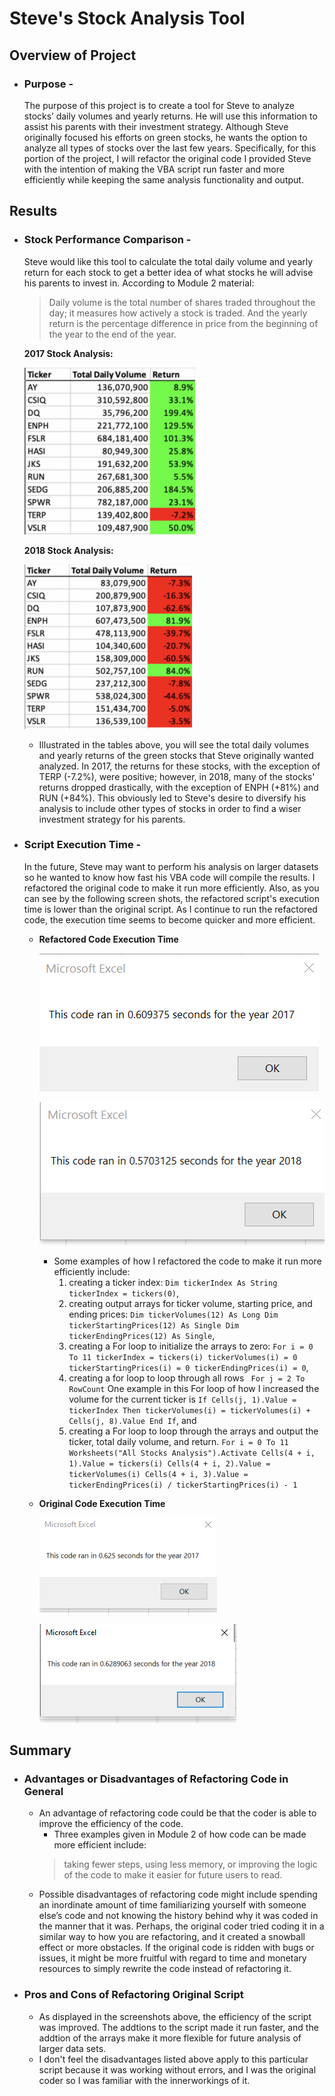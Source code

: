 # **Steve's Stock Analysis Tool**

## **Overview of Project**
  - ### Purpose - 
    The purpose of this project is to create a tool for Steve to analyze stocks’ daily volumes and yearly returns.  He will use this information to assist his parents with their investment strategy.  Although Steve originally focused his efforts on green stocks, he wants the option to analyze all types of stocks over the last few years.  Specifically, for this portion of the project, I will refactor the original code I provided Steve with the intention of making the VBA script run faster and more efficiently while keeping the same analysis functionality and output.

## **Results**
  - ### Stock Performance Comparison - 
    Steve would like this tool to calculate the total daily volume and yearly return for each stock to get a better idea of what stocks he will advise his parents to invest in. According to Module 2 material:
  
     > Daily volume is the total number of shares traded throughout the day; it measures how actively a stock is traded. And the yearly return is the percentage difference in price from the beginning of the year to the end of the year.


     **2017 Stock Analysis:**

     ![Stock_Table_2017](Resources/Stock_Table_2017.PNG)

    **2018 Stock Analysis:**

     ![Stock_Table_2018](Resources/Stock_Table_2018.PNG)


      - Illustrated in the tables above, you will see the total daily volumes and yearly returns of the green stocks that Steve originally wanted analyzed.  In 2017, the returns for these stocks, with the exception of TERP (-7.2%), were positive; however, in 2018, many of the stocks' returns dropped drastically, with the exception of ENPH (+81%) and RUN (+84%).  This obviously led to Steve's desire to diversify his analysis to include other types of stocks in order to find a wiser investment strategy for his parents.

  - ### Script Execution Time - 
    In the future, Steve may want to perform his analysis on larger datasets so he wanted to know how fast his VBA code will compile the results. I refactored the original code to make it run more efficiently.  Also, as you can see by the following screen shots, the refactored script's execution time is lower than the original script.  As I continue to run the refactored code, the execution time seems to become quicker and more efficient.

    - **Refactored Code Execution Time**
          
        ![VBA_Challenge_2017](Resources/VBA_Challenge_2017.png)
    
        ![VBA_Challenge_2018](Resources/VBA_Challenge_2018.PNG)
      
      - Some examples of how I refactored the code to make it run more efficiently include:
        1) creating a ticker index: `Dim tickerIndex As String tickerIndex = tickers(0)`,
        2) creating output arrays for ticker volume, starting price, and ending prices:  `Dim tickerVolumes(12) As Long Dim tickerStartingPrices(12) As Single Dim tickerEndingPrices(12) As Single`,
        3) creating a For loop to initialize the arrays to zero: `For i = 0 To 11 tickerIndex = tickers(i) tickerVolumes(i) = 0 tickerStartingPrices(i) = 0 tickerEndingPrices(i) = 0`,
        4) creating a for loop to loop through all rows ` For j = 2 To RowCount`  One example in this For loop of how I increased the volume for the current ticker is `If Cells(j, 1).Value = tickerIndex Then tickerVolumes(i) = tickerVolumes(i) + Cells(j, 8).Value End If`, and  
        5) creating a For loop to loop through the arrays and output the ticker, total daily volume, and return. `For i = 0 To 11 Worksheets("All Stocks Analysis").Activate Cells(4 + i, 1).Value = tickers(i) Cells(4 + i, 2).Value = tickerVolumes(i) Cells(4 + i, 3).Value = tickerEndingPrices(i) / tickerStartingPrices(i) - 1`
  
    - **Original Code Execution Time** 
        
       ![Original_2017](Resources/Original_2017.PNG)
       
       ![Original_2018](Resources/Original_2018.PNG)
  
## **Summary**
  - ### Advantages or Disadvantages of Refactoring Code in General
    - An advantage of refactoring code could be that the coder is able to improve the efficiency of the code.   
      -  Three examples given in Module 2 of how code can be made more efficient include:
      > taking fewer steps, using less memory, or improving the logic of the code to make it easier for future users to read.
    - Possible disadvantages of refactoring code might include spending an inordinate amount of time familiarizing yourself with someone else’s code and not knowing the history behind why it was coded in the manner that it was.  Perhaps, the original coder tried coding it in a similar way to how you are refactoring, and it created a snowball effect or more obstacles.  If the original code is ridden with bugs or issues, it might be more fruitful with regard to time and monetary resources to simply rewrite the code instead of refactoring it.
  - ### Pros and Cons of Refactoring Original Script
    - As displayed in the screenshots above, the efficiency of the script was improved.  The addtions to the script made it run faster, and the addtion of the arrays make it more flexible for future analysis of larger data sets.
    - I don't feel the disadvantages listed above apply to this particular script because it was working without errors, and I was the original coder so I was familiar with the innerworkings of it.



